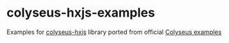 # colyseus-hxjs-examples
Examples for [colyseus-hxjs](https://github.com/serjek/colyseus-hxjs) library ported from official [Colyseus examples](https://github.com/colyseus/colyseus-examples)
